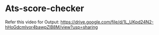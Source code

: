 # Ats-score-checker

Refer this video for Output: https://drive.google.com/file/d/1L_UKpd24N2-hHoGdcmlvor4bawpZlB8M/view?usp=sharing
